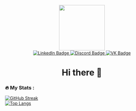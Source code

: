 <div class="header" align="center">  
  <img src="https://media.giphy.com/media/MpzeCDjDDovVAXF0cI/giphy.gif" width="150"/>
  
  <div id="badges">
    <a href="https://www.linkedin.com/in/vladislav-brezgun-a45483191">
      <img src="https://img.shields.io/badge/LinkedIn-0A66C2?style=for-the-badge&logo=linkedin&logoColor=white" alt="LinkedIn Badge"/>
    </a>
    <a href="discordapp.com/users/quasar#0946">
      <img src="https://img.shields.io/badge/DISCORD-404EED?style=for-the-badge&logo=discord&logoColor=white" alt="Discord Badge"/>
    </a>
    <a href="https://vk.com/quasar_vb">
      <img src="https://img.shields.io/badge/VK-0077FF?style=for-the-badge&logo=vk&logoColor=white" alt="VK Badge"/>
    </a>
  </div>
  
  <h1>Hi there 👋</h1>
</div>

### :fire: My Stats :
[![GitHub Streak](http://github-readme-streak-stats.herokuapp.com?user=quasar73&theme=dark&date_format=M%20j%5B%2C%20Y%5D&background=0D1117&dates=818181&currStreakLabel=FF7C57&sideNums=D1D1D1&sideLabels=D1D1D1&ring=FF7C57&fire=FF7C57&border=D5D5D5)](https://git.io/streak-stats)
<br>
[![Top Langs](https://github-readme-stats.vercel.app/api/top-langs/?username=quasar73&layout=compact&bg_color=0D1117&text_color=d1d1d1&title_color=d1d1d1&border_color=8f8f8f)](https://github.com/anuraghazra/github-readme-stats)
